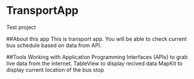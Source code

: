 # TransportApp
Test project

##About this app
This is transport app. You will be able to check current bus schedule based on data from API.

##Tools
Working with Application Programming Interfaces (APIs) to grab live data from the internet.
TableView to display recived data
MapKit to display current location of the bus stop

